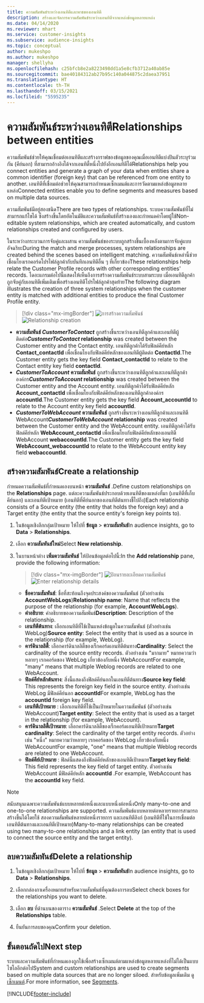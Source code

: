 ```yaml
---
title: ความสัมพันธ์ระหว่างเอนทิตีและพาธของเอนทิตี
description: สร้างและจัดการความสัมพันธ์ระหว่างเอนทิตีจากแหล่งข้อมูลหลายแหล่ง
ms.date: 04/14/2020
ms.reviewer: mhart
ms.service: customer-insights
ms.subservice: audience-insights
ms.topic: conceptual
author: mukeshpo
ms.author: mukeshpo
manager: shellyha
ms.openlocfilehash: c25bfcb8e2a8223498dd1a5e8cfb3712a40ab85e
ms.sourcegitcommit: bae40184312ab27b95c140a044875c2daea37951
ms.translationtype: HT
ms.contentlocale: th-TH
ms.lasthandoff: 03/15/2021
ms.locfileid: "5595235"
---
```

# <a name="relationships-between-entities"></a><span data-ttu-id="c21ef-103">ความสัมพันธ์ระหว่างเอนทิตี</span><span class="sxs-lookup"><span data-stu-id="c21ef-103">Relationships between entities</span></span>

<span data-ttu-id="c21ef-104">ความสัมพันธ์ช่วยให้คุณเชื่อมต่อเอนทิตีและสร้างกราฟของข้อมูลของคุณเมื่อเอนทิตีแบ่งปันตัวระบุร่วมกัน (คีย์นอก) ที่สามารถอ้างอิงได้จากเอนทิตี้หนึ่งไปยังอีกเอนทิตีได้</span><span class="sxs-lookup"><span data-stu-id="c21ef-104">Relationships help you connect entities and generate a graph of your data when entities share a common identifier (foreign key) that can be referenced from one entity to another.</span></span> <span data-ttu-id="c21ef-105">เอนทิตีที่เชื่อมต่อช่วยให้คุณสามารถกำหนดเซ็กเมนต์และการวัดตามแหล่งข้อมูลหลายแหล่ง</span><span class="sxs-lookup"><span data-stu-id="c21ef-105">Connected entities enable you to define segments and measures based on multiple data sources.</span></span>

<span data-ttu-id="c21ef-106">ความสัมพันธ์มีอยู่สองชนิด</span><span class="sxs-lookup"><span data-stu-id="c21ef-106">There are two types of relationships.</span></span> <span data-ttu-id="c21ef-107">ระบบความสัมพันธ์ที่ไม่สามารถแก้ไขได้ ซึ่งสร้างขึ้นโดยอัตโนมัติและความสัมพันธ์ที่สร้างเองและกำหนดค่าโดยผู้ใช้</span><span class="sxs-lookup"><span data-stu-id="c21ef-107">Non-editable system relationships, which are created automatically, and custom relationships created and configured by users.</span></span>

<span data-ttu-id="c21ef-108">ในระหว่างกระบวนการจับคู่และผสาน ความสัมพันธ์ของระบบถูกสร้างขึ้นเบื้องหลังตามการจับคู่แบบอัจฉริยะ</span><span class="sxs-lookup"><span data-stu-id="c21ef-108">During the match and merge processes, system relationships are created behind the scenes based on intelligent matching.</span></span> <span data-ttu-id="c21ef-109">ความสัมพันธ์เหล่านี้ช่วยเชื่อมโยงเรกคอร์ดโปรไฟล์ลูกค้ากับบันทึกเอนทิตีอื่น ๆ ที่เกี่ยวข้อง</span><span class="sxs-lookup"><span data-stu-id="c21ef-109">These relationships help relate the Customer Profile records with other corresponding entities' records.</span></span> <span data-ttu-id="c21ef-110">ไดอะแกรมต่อไปนี้แสดงให้เห็นถึงการสร้างความสัมพันธ์ระบบสามระบบ เมื่อเอนทิตีลูกค้าถูกจับคู่กับเอนทิตีเพิ่มเติมเพื่อสร้างเอนทิตีโปรไฟล์ลูกค้าสุดท้าย</span><span class="sxs-lookup"><span data-stu-id="c21ef-110">The following diagram illustrates the creation of three system relationships when the customer entity is matched with additional entities to produce the final Customer Profile entity.</span></span>

> [!div class="mx-imgBorder"]
> <span data-ttu-id="c21ef-111">![การสร้างความสัมพันธ์](media/relationships-entities-merge.png "การสร้างความสัมพันธ์")</span><span class="sxs-lookup"><span data-stu-id="c21ef-111">![Relationship creation](media/relationships-entities-merge.png "Relationship creation")</span></span>

- <span data-ttu-id="c21ef-112">**ความสัมพันธ์ *CustomerToContact*** ถูกสร้างขึ้นระหว่างเอนทิตีลูกค้าและเอนทิตีผู้ติดต่อ</span><span class="sxs-lookup"><span data-stu-id="c21ef-112">***CustomerToContact* relationship** was created between the Customer entity and the Contact entity.</span></span> <span data-ttu-id="c21ef-113">เอนทิตีลูกค้าได้รับฟิลด์คีย์หลัก **Contact_contactId** เพื่อเชื่อมโยงกับฟิลด์คีย์หลักของเอนทิตีผู้ติดต่อ **ContactId**.</span><span class="sxs-lookup"><span data-stu-id="c21ef-113">The Customer entity gets the key field **Contact_contactId** to relate to the Contact entity key field **contactId**.</span></span>
- <span data-ttu-id="c21ef-114">***CustomerToAccount* ความสัมพันธ์** ถูกสร้างขึ้นระหว่างเอนทิตีลูกค้าและเอนทิตีลูกค้าองค์กร</span><span class="sxs-lookup"><span data-stu-id="c21ef-114">***CustomerToAccount* relationship** was created between the Customer entity and the Account entity.</span></span> <span data-ttu-id="c21ef-115">เอนทิตีลูกค้าได้รับฟิลด์คีย์หลัก **Account_contactId** เพื่อเชื่อมโยงกับฟิลด์คีย์หลักของเอนทิตีลูกค้าองค์กร **accountId**.</span><span class="sxs-lookup"><span data-stu-id="c21ef-115">The Customer entity gets the key field **Account_accountId** to relate to the Account entity key field **accountId**.</span></span>
- <span data-ttu-id="c21ef-116">***CustomerToWebAccount* ความสัมพันธ์** ถูกสร้างขึ้นระหว่างเอนทิตีลูกค้าและเอนทิตี WebAccount</span><span class="sxs-lookup"><span data-stu-id="c21ef-116">***CustomerToWebAccount* relationship** was created between the Customer entity and the WebAccount entity.</span></span> <span data-ttu-id="c21ef-117">เอนทิตีลูกค้าได้รับฟิลด์คีย์หลัก **WebAccount_contactId** เพื่อเชื่อมโยงกับฟิลด์คีย์หลักของเอนทิตี WebAccount **webaccountId**.</span><span class="sxs-lookup"><span data-stu-id="c21ef-117">The Customer entity gets the key field **WebAccount_webaccountId** to relate to the WebAccount entity key field **webaccountId**.</span></span>

## <a name="create-a-relationship"></a><span data-ttu-id="c21ef-118">สร้างความสัมพันธ์</span><span class="sxs-lookup"><span data-stu-id="c21ef-118">Create a relationship</span></span>

<span data-ttu-id="c21ef-119">กำหนดความสัมพันธ์ที่กำหนดเองบนหน้า **ความสัมพันธ์** .</span><span class="sxs-lookup"><span data-stu-id="c21ef-119">Define custom relationships on the **Relationships** page.</span></span> <span data-ttu-id="c21ef-120">แต่ละความสัมพันธ์ประกอบด้วยเอนทิตีของแหล่งที่มา (เอนทิตีที่เก็บคีย์นอก) และเอนทิตีเป้าหมาย (เอนทิตีที่คีย์นอกของเอนทิตีต้นทางชี้ไปถึง)</span><span class="sxs-lookup"><span data-stu-id="c21ef-120">Each relationship consists of a Source entity (the entity that holds the foreign key) and a Target entity (the entity that the source entity's foreign key points to).</span></span>

1. <span data-ttu-id="c21ef-121">ในข้อมูลเชิงลึกกลุ่มเป้าหมาย ให้ไปที่ **ข้อมูล** > **ความสัมพันธ์**</span><span class="sxs-lookup"><span data-stu-id="c21ef-121">In audience insights, go to **Data** > **Relationships**.</span></span>

2. <span data-ttu-id="c21ef-122">เลือก **ความสัมพันธ์ใหม่**</span><span class="sxs-lookup"><span data-stu-id="c21ef-122">Select **New relationship**.</span></span>

3. <span data-ttu-id="c21ef-123">ในบานหน้าต่าง **เพิ่มความสัมพันธ์** ให้ป้อนข้อมูลต่อไปนี้:</span><span class="sxs-lookup"><span data-stu-id="c21ef-123">In the **Add relationship** pane, provide the following information:</span></span>

   > [!div class="mx-imgBorder"]
   > <span data-ttu-id="c21ef-124">![ป้อนรายละเอียดความสัมพันธ์](media/relationships-add.png "ป้อนรายละเอียดความสัมพันธ์")</span><span class="sxs-lookup"><span data-stu-id="c21ef-124">![Enter relationship details](media/relationships-add.png "Enter relationship details")</span></span>

   - <span data-ttu-id="c21ef-125">**ชื่อความสัมพันธ์**: ชื่อที่สะท้อนถึงจุดประสงค์ของความสัมพันธ์ (ตัวอย่างเช่น **AccountWebLogs**)</span><span class="sxs-lookup"><span data-stu-id="c21ef-125">**Relationship name**: Name that reflects the purpose of the relationship (for example, **AccountWebLogs**).</span></span>
   - <span data-ttu-id="c21ef-126">**คำอธิบาย**: คำอธิบายของความสัมพันธ์</span><span class="sxs-lookup"><span data-stu-id="c21ef-126">**Description**: Description of the relationship.</span></span>
   - <span data-ttu-id="c21ef-127">**เอนทิตีต้นทาง**: เลือกเอนทิตีที่ใช้เป็นแหล่งข้อมูลในความสัมพันธ์ (ตัวอย่างเช่น WebLog)</span><span class="sxs-lookup"><span data-stu-id="c21ef-127">**Source entity**: Select the entity that is used as a source in the relationship (for example, WebLog).</span></span>
   - <span data-ttu-id="c21ef-128">**คาร์ดินาลลิตี้**: เลือกคาร์ดินาลลิตี้ของเร็กคอร์ดเอนทิตีต้นทาง</span><span class="sxs-lookup"><span data-stu-id="c21ef-128">**Cardinality**: Select the cardinality of the source entity records.</span></span> <span data-ttu-id="c21ef-129">ตัวอย่างเช่น "มากมาย" หมายความว่าหลายๆ เรกคอร์ดของ WebLog เกี่ยวข้องกับหนึ่ง WebAccount</span><span class="sxs-lookup"><span data-stu-id="c21ef-129">For example, "many" means that multiple Weblog records are related to one WebAccount.</span></span>
   - <span data-ttu-id="c21ef-130">**ฟิลด์คีย์หลักต้นทาง**: สิ่งนี้แสดงถึงฟิลด์คีย์นอกในเอนทิตีต้นทาง</span><span class="sxs-lookup"><span data-stu-id="c21ef-130">**Source key field**: This represents the foreign key field in the source entity.</span></span> <span data-ttu-id="c21ef-131">ตัวอย่างเช่น WebLog มีฟิลด์คีย์นอก **accountId**</span><span class="sxs-lookup"><span data-stu-id="c21ef-131">For example, WebLog has the **accountId** foreign key field.</span></span>
   - <span data-ttu-id="c21ef-132">**เอนทิตีเป้าหมาย** : เลือกเอนทิตีที่ใช้เป็นเป้าหมายในความสัมพันธ์ (ตัวอย่างเช่น WebAccount)</span><span class="sxs-lookup"><span data-stu-id="c21ef-132">**Target entity**: Select the entity that is used as a target in the relationship (for example, WebAccount).</span></span>
   - <span data-ttu-id="c21ef-133">**คาร์ดินาลลิตี้เป้าหมาย**: เลือกคาร์ดินาลลิตี้ของเร็กคอร์ดเอนทิตีเป้าหมาย</span><span class="sxs-lookup"><span data-stu-id="c21ef-133">**Target cardinality**: Select the cardinality of the target entity records.</span></span> <span data-ttu-id="c21ef-134">ตัวอย่างเช่น "หนึ่ง" หมายความว่าหลายๆ เรกคอร์ดของ WebLog เกี่ยวข้องกับหนึ่ง WebAccount</span><span class="sxs-lookup"><span data-stu-id="c21ef-134">For example, "one" means that multiple Weblog records are related to one WebAccount.</span></span>
   - <span data-ttu-id="c21ef-135">**ฟิลด์คีย์เป้าหมาย** : ฟิลด์นี้แสดงถึงฟิลด์คีย์หลักของเอนทิตีเป้าหมาย</span><span class="sxs-lookup"><span data-stu-id="c21ef-135">**Target key field**: This field represents the key field of target entity.</span></span> <span data-ttu-id="c21ef-136">ตัวอย่างเช่น WebAccount มีฟิลด์คีย์หลัก **accountId** .</span><span class="sxs-lookup"><span data-stu-id="c21ef-136">For example, WebAccount has the **accountId** key field.</span></span>

> [!NOTE]
> <span data-ttu-id="c21ef-137">สนับสนุนเฉพาะความสัมพันธ์แบบหลายต่อหนึ่งและแบบหนึ่งต่อหนึ่ง</span><span class="sxs-lookup"><span data-stu-id="c21ef-137">Only many-to-one and one-to-one relationships are supported.</span></span> <span data-ttu-id="c21ef-138">ความสัมพันธ์แบบหลายต่อหลายรายการสามารถสร้างขึ้นได้โดยใช้ สองความสัมพันธ์หลายต่อหนึ่งรายการ และเอนทิตีลิงก์ (เอนทิตีที่ใช้ในการเชื่อมต่อเอนทิตีต้นทางและเอนทิตีเป้าหมาย)</span><span class="sxs-lookup"><span data-stu-id="c21ef-138">Many-to-many relationships can be created using two many-to-one relationships and a link entity (an entity that is used to connect the source entity and the target entity).</span></span>

## <a name="delete-a-relationship"></a><span data-ttu-id="c21ef-139">ลบความสัมพันธ์</span><span class="sxs-lookup"><span data-stu-id="c21ef-139">Delete a relationship</span></span>

1. <span data-ttu-id="c21ef-140">ในข้อมูลเชิงลึกกลุ่มเป้าหมาย ให้ไปที่ **ข้อมูล** > **ความสัมพันธ์**</span><span class="sxs-lookup"><span data-stu-id="c21ef-140">In audience insights, go to **Data** > **Relationships**.</span></span>

2. <span data-ttu-id="c21ef-141">เลือกกล่องกาเครื่องหมายสำหรับความสัมพันธ์ที่คุณต้องการลบ</span><span class="sxs-lookup"><span data-stu-id="c21ef-141">Select check boxes for the relationships you want to delete.</span></span>

3. <span data-ttu-id="c21ef-142">เลือก **ลบ** ที่ด้านบนของตาราง **ความสัมพันธ์** .</span><span class="sxs-lookup"><span data-stu-id="c21ef-142">Select **Delete** at the top of the **Relationships** table.</span></span>

4. <span data-ttu-id="c21ef-143">ยืนยันการลบของคุณ</span><span class="sxs-lookup"><span data-stu-id="c21ef-143">Confirm your deletion.</span></span>

## <a name="next-step"></a><span data-ttu-id="c21ef-144">ขั้นตอนถัดไป</span><span class="sxs-lookup"><span data-stu-id="c21ef-144">Next step</span></span>

<span data-ttu-id="c21ef-145">ระบบและความสัมพันธ์ที่กำหนดเองถูกใช้เพื่อสร้างเซ็กเมนต์ตามแหล่งข้อมูลหลายแหล่งที่ไม่ได้เป็นแบบไซโลอีกต่อไป</span><span class="sxs-lookup"><span data-stu-id="c21ef-145">System and custom relationships are used to create segments based on multiple data sources that are no longer siloed.</span></span> <span data-ttu-id="c21ef-146">สำหรับข้อมูลเพิ่มเติม ดู [เซ็กเมนต์](segments.md).</span><span class="sxs-lookup"><span data-stu-id="c21ef-146">For more information, see [Segments](segments.md).</span></span>


[!INCLUDE[footer-include](../includes/footer-banner.md)]